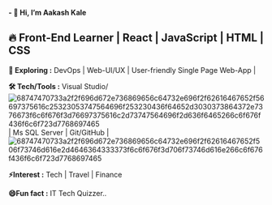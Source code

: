 **- 👋 Hi, I’m Aakash Kale**

**🔥  Front-End Learner** | React | JavaScript | HTML | CSS
  ------------------------------------------------------------------------
**🚀 Exploring :** DevOps | Web-UI/UX | User-friendly Single Page Web-App | 

**🛠️ Tech/Tools :**  Visual Studio/ ![68747470733a2f2f696d672e736869656c64732e696f2f62616467652f56697375616c25323053747564696f253230436f64652d3030373864372e7376673f6c6f676f3d76697375616c2d73747564696f2d636f6465266c6f676f436f6c6f723d7768697465](https://github.com/aakash-k20/aakash-k20/assets/172100263/440ab61d-016a-4a0e-89a8-812bf07659df) | Ms SQL Server | Git/GitHub | ![68747470733a2f2f696d672e736869656c64732e696f2f62616467652f506f73746d616e2d4646364333373f6c6f676f3d706f73746d616e266c6f676f436f6c6f723d7768697465](https://github.com/aakash-k20/aakash-k20/assets/172100263/28f620c7-66d5-4a37-875b-8e25a7160a42)

**⚡Interest :** Tech | Travel | Finance

**😄Fun fact :** IT Tech Quizzer..





<!---
aakash-k20/aakash-k20 is a ✨ special ✨ repository because its `README.md` (this file) appears on your GitHub profile.
You can click the Preview link to take a look at your changes.
--->
